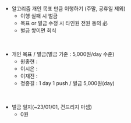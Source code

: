 - 알고리즘 개인 목표 만큼 이행하기 (주말, 공휴일 제외)
  - 이행 실패 시 벌금
  - 목표 or 벌금 수정 시 타인원 전원 동의 必
  - 벌금 쌓이면 회식  
<br>

- 개인 목표 / 벌금(벌금 기준 : 5,000원/day 수준)
  - 원종현 :
  - 이시은 :
  - 이재진 :
  - 정종길 : 1 day 1 push / 벌금 5,000원(day)
<br>  

- 벌금 일지(~23/01/01, 건드리지 마셈)
  - 0원
